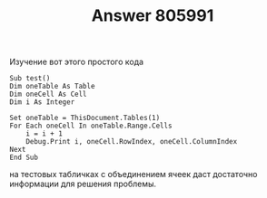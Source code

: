 ﻿---
title: "Answer 805991"
se.owner.user_id: 229437
se.owner.display_name: "Akina"
se.owner.link: "https://ru.stackoverflow.com/users/229437/akina"
se.answer_id: 805991
se.question_id: 805934
se.post_type: answer
se.score: 1
se.is_accepted: False
---
<p>Изучение вот этого простого кода</p>

<pre><code>Sub test()
Dim oneTable As Table
Dim oneCell As Cell
Dim i As Integer

Set oneTable = ThisDocument.Tables(1)
For Each oneCell In oneTable.Range.Cells
    i = i + 1
    Debug.Print i, oneCell.RowIndex, oneCell.ColumnIndex
Next
End Sub
</code></pre>

<p>на тестовых табличках с объединением ячеек даст достаточно информации для решения проблемы.</p>

